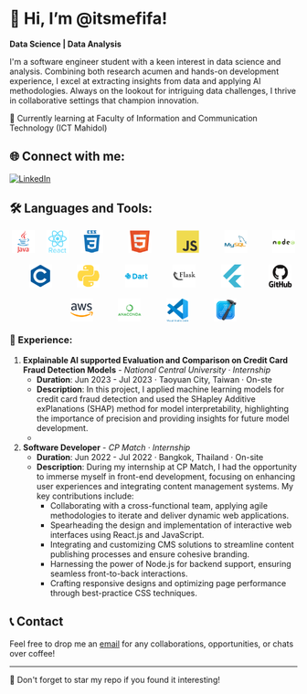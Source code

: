 # 👋 Hi, I’m @itsmefifa!

**Data Science | Data Analysis**

I'm a software engineer student with a keen interest in data science and analysis. Combining both research acumen and hands-on development experience, I excel at extracting insights from data and applying AI methodologies. Always on the lookout for intriguing data challenges, I thrive in collaborative settings that champion innovation.

🌱 Currently learning at Faculty of Information and Communication Technology (ICT Mahidol)

## 🌐 Connect with me:
[![LinkedIn](https://img.shields.io/badge/LinkedIn-0077B5?style=for-the-badge&logo=linkedin&logoColor=white&labelColor=222)](https://www.linkedin.com/in/chanisara-kotrachai/)

## 🛠 Languages and Tools:

<div style="display: flex; flex-wrap: wrap; justify-content: center; gap: 20px;">
  <img src="https://github.com/devicons/devicon/blob/master/icons/java/java-original-wordmark.svg" title="Java" alt="Java" width="40" height="40">
  <img src="https://github.com/devicons/devicon/blob/master/icons/react/react-original-wordmark.svg" title="React" alt="React" width="40" height="40">
  <img src="https://github.com/devicons/devicon/blob/master/icons/css3/css3-plain-wordmark.svg"  title="CSS3" alt="CSS" width="40" height="40"/>&nbsp;
  <img src="https://github.com/devicons/devicon/blob/master/icons/html5/html5-original.svg" title="HTML5" alt="HTML" width="40" height="40"/>&nbsp;
  <img src="https://github.com/devicons/devicon/blob/master/icons/javascript/javascript-original.svg" title="JavaScript" alt="JavaScript" width="40" height="40"/>&nbsp;
  <img src="https://github.com/devicons/devicon/blob/master/icons/mysql/mysql-original-wordmark.svg" title="MySQL"  alt="MySQL" width="40" height="40"/>&nbsp;
  <img src="https://github.com/devicons/devicon/blob/master/icons/nodejs/nodejs-original-wordmark.svg" title="NodeJS" alt="NodeJS" width="40" height="40"/>&nbsp;
  <img src="https://github.com/devicons/devicon/blob/master/icons/c/c-plain.svg" title="NodeJS" alt="NodeJS" width="40" height="40"/>&nbsp;
  <img src="https://github.com/devicons/devicon/blob/master/icons/python/python-plain.svg" title="NodeJS" alt="NodeJS" width="40" height="40"/>&nbsp;
  <img src="https://github.com/devicons/devicon/blob/master/icons/dart/dart-plain-wordmark.svg" title="NodeJS" alt="NodeJS" width="40" height="40"/>&nbsp;
  <img src="https://github.com/devicons/devicon/blob/master/icons/flask/flask-original-wordmark.svg" title="NodeJS" alt="NodeJS" width="40" height="40"/>&nbsp;
  <img src="https://github.com/devicons/devicon/blob/master/icons/flutter/flutter-plain.svg" title="NodeJS" alt="NodeJS" width="40" height="40"/>&nbsp;
  <img src="https://github.com/devicons/devicon/blob/master/icons/github/github-original-wordmark.svg" title="NodeJS" alt="NodeJS" width="40" height="40"/>&nbsp;
  <img src="https://github.com/devicons/devicon/blob/master/icons/amazonwebservices/amazonwebservices-original-wordmark.svg" title="NodeJS" alt="NodeJS" width="40" height="40"/>&nbsp;
  <img src="https://github.com/devicons/devicon/blob/master/icons/anaconda/anaconda-original-wordmark.svg" title="NodeJS" alt="NodeJS" width="40" height="40"/>&nbsp;
  <img src="https://github.com/devicons/devicon/blob/master/icons/vscode/vscode-original-wordmark.svg" title="NodeJS" alt="NodeJS" width="40" height="40"/>&nbsp;
  <img src="https://github.com/devicons/devicon/blob/master/icons/xcode/xcode-original.svg" title="NodeJS" alt="NodeJS" width="40" height="40"/>&nbsp;
</div>

### 💼 Experience:

1. **Explainable Al supported Evaluation and Comparison on Credit Card Fraud Detection Models** - *National Central University · Internship*
   - **Duration**: Jun 2023 - Jul 2023 · Taoyuan City, Taiwan · On-ste
   - **Description**: In this project, I applied machine learning models for credit card fraud detection and used the SHapley Additive exPlanations (SHAP) method for model interpretability, highlighting the importance of precision and providing insights for future model development.
   - 
2. **Software Developer** - *CP Match · Internship*
   - **Duration**: Jun 2022 - Jul 2022 · Bangkok, Thailand · On-site
   - **Description**: During my internship at CP Match, I had the opportunity to immerse myself in front-end development, focusing on enhancing user experiences and integrating content management systems. My key contributions include:
      - Collaborating with a cross-functional team, applying agile methodologies to iterate and deliver dynamic web applications.
      - Spearheading the design and implementation of interactive web interfaces using React.js and JavaScript.
      - Integrating and customizing CMS solutions to streamline content publishing processes and ensure cohesive branding.
      - Harnessing the power of Node.js for backend support, ensuring seamless front-to-back interactions.
      - Crafting responsive designs and optimizing page performance through best-practice CSS techniques.

  
## 📞 Contact
Feel free to drop me an [email](mailto:chanisara.kot@student.mahidol.ac.th) for any collaborations, opportunities, or chats over coffee!

---

🌟 Don't forget to star my repo if you found it interesting!
